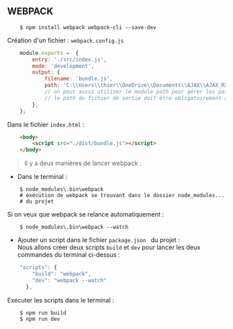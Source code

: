 WEBPACK
-

````shell script
    $ npm install webpack webpack-cli --save-dev
````

Création d'un fichier : ``webpack.config.js``

````javascript
    module.exports =  {
        entry: './src/index.js',
        mode: 'development',
        output: {
            filename: 'bundle.js',
            path: 'C:\\Users\\thier\\OneDrive\\Documents\\AJAX\\AJAX_RXJS_webpack_npm\\dist',
            // on peut aussi utiliser le module path pour gérer les paths plus facilement.
            // le path du fichier de sortie doit être obligatoirement absolu
        },
    };
````
Dans le fichier ``index.html`` :
````html
    <body>
        <script src="./dist/bundle.js"></script>
    </body>
````

> Il y a deux manières de lancer webpack :
- Dans le terminal :
````shell script
    $ node_modules\.bin\webpack
    # exécution de webpack se trouvant dans le dossier node_modules...
    # du projet
````
Si on veux que webpack se relance automatiquement :
````shell script
    $ node_modules\.bin\webpack --watch
````
- Ajouter un script dans le fichier ```package.json ``` du projet :   
Nous allons créer deux scripts ``build`` et ``dev`` pour lancer les deux commandes du terminal ci-dessus :   
````javascript
    "scripts": {
        "build": "webpack",
        "dev": "webpack --watch"
      },
````
Executer les scripts dans le terminal : 
````shell script
    $ npm run build
    $ npm run dev
````